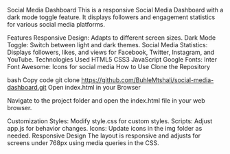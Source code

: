 Social Media Dashboard
This is a responsive Social Media Dashboard with a dark mode toggle feature. It displays followers and engagement statistics for various social media platforms.

Features
Responsive Design: Adapts to different screen sizes.
Dark Mode Toggle: Switch between light and dark themes.
Social Media Statistics: Displays followers, likes, and views for Facebook, Twitter, Instagram, and YouTube.
Technologies Used
HTML5
CSS3
JavaScript
Google Fonts: Inter
Font Awesome: Icons for social media
How to Use
Clone the Repository

bash
Copy code
git clone https://github.com/BuhleMtshali/social-media-dashboard.git
Open index.html in your Browser

Navigate to the project folder and open the index.html file in your web browser.

Customization
Styles: Modify style.css for custom styles.
Scripts: Adjust app.js for behavior changes.
Icons: Update icons in the img folder as needed.
Responsive Design
The layout is responsive and adjusts for screens under 768px using media queries in the CSS.
